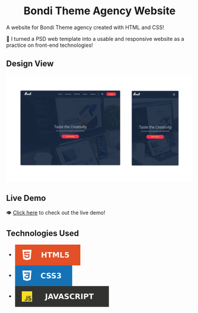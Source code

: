 <h1 align='center'>Bondi Theme Agency Website</h1>

A website for Bondi Theme agency created with HTML and CSS!

🌱 I turned a PSD web template into a usable and responsive website as a practice on front-end technologies!

## Design View
![design-view](./imgs/design-view.png)

## Live Demo
👁 [Click here](!!!!!) to check out the live demo!

## Technologies Used
* <img src='./imgs/readme-badges/html.svg' alt='HTML' valign='middle'>
* <img src='./imgs/readme-badges/css.svg' alt='CSS' valign='middle'> 
* <img src='./imgs/readme-badges/javascript.svg' alt='CSS' valign='middle'> 

